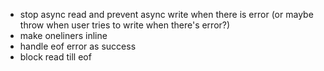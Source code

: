 + stop async read and prevent async write when there is error (or maybe throw when user tries to write when there's error?)
+ make oneliners inline
+ handle eof error as success
+ block read till eof
